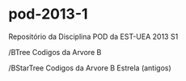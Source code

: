 pod-2013-1
==========

Repositório da Disciplina POD da EST-UEA 2013 S1 <br />

/BTree Codigos da Arvore B <br />

/BStarTree Codigos da Arvore B Estrela (antigos) <br />




